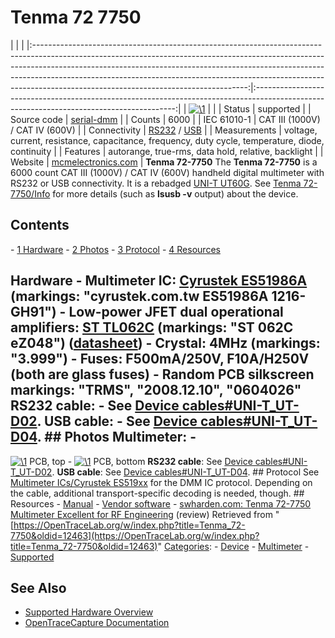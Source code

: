 # Tenma 72 7750

| | | |:-----------------------------------------------------------------------------------------------------------------------------------------------------------------------------------------------------------------------------------------------------------------------------------------------------------------------------------------------------------------------------:|:----------------------------------------------------------------------------------------------------------------------------------------:| | [![\1](../../assets/hardware/general/\2)](./File:Tenma_72-7750.png.html) | | | Status | supported | | Source code | [serial-dmm](http://github.com/OpenTraceLab/?p=OpenTraceCapture.git;a=tree;f=src/hardware/serial-dmm) | | Counts | 6000 | | IEC 61010-1 | CAT III (1000V) / CAT IV (600V) | | Connectivity | [RS232](Device_cables.html#UNI-T_UT-D02 "Device cables") / [USB](Device_cables.html#UNI-T_UT-D04 "Device cables") | | Measurements | voltage, current, resistance, capacitance, frequency, duty cycle, temperature, diode, continuity | | Features | autorange, true-rms, data hold, relative, backlight | | Website | [mcmelectronics.com](http://www.mcmelectronics.com/product/TENMA-72-7750-/72-7750) | **Tenma 72-7750** The **Tenma 72-7750** is a 6000 count CAT III (1000V) / CAT IV (600V) handheld digital multimeter with RS232 or USB connectivity. It is a rebadged [UNI-T UT60G](http://www.uni-trend.com/UT60G.html). See [Tenma 72-7750/Info](Tenma_72-7750/Info.html "Tenma 72-7750/Info") for more details (such as **lsusb -v** output) about the device. 
## Contents 
\- [1 Hardware](Tenma_72-7750.html#Hardware) \- [2 Photos](Tenma_72-7750.html#Photos) \- [3 Protocol](Tenma_72-7750.html#Protocol) \- [4 Resources](Tenma_72-7750.html#Resources) 
## Hardware \- **Multimeter IC**: [Cyrustek ES51986A](Multimeter_ICs/Cyrustek_ES519xx.html "Multimeter ICs/Cyrustek ES519xx") (markings: "cyrustek.com.tw ES51986A 1216-GH91") \- **Low-power JFET dual operational amplifiers**: [ST TL062C](http://www.st.com/web/en/catalog/sense_power/FM123/SC61/SS1378/PF65352) (markings: "ST 062C eZ048") ([datasheet](http://www.st.com/st-web-ui/static/active/en/resource/technical/document/datasheet/CD00000486.pdf)) \- **Crystal**: 4MHz (markings: "3.999") \- **Fuses**: F500mA/250V, F10A/H250V (both are glass fuses) \- **Random PCB silkscreen markings**: "TRMS", "2008.12.10", "0604026" **RS232 cable:** \- See [Device cables#UNI-T_UT-D02](Device_cables.html#UNI-T_UT-D02 "Device cables"). **USB cable:** \- See [Device cables#UNI-T_UT-D04](Device_cables.html#UNI-T_UT-D04 "Device cables"). ## Photos **Multimeter**: \- 
[![\1](../../assets/hardware/general/\2)](./File:Tenma_72-7750_PCB_top.jpg.html)
PCB, top
\- 
[![\1](../../assets/hardware/general/\2)](./File:Tenma_72-7750_PCB_bottom.jpg.html)
PCB, bottom
**RS232 cable**: See [Device cables#UNI-T_UT-D02](Device_cables.html#UNI-T_UT-D02 "Device cables"). **USB cable**: See [Device cables#UNI-T_UT-D04](Device_cables.html#UNI-T_UT-D04 "Device cables"). ## Protocol See [Multimeter ICs/Cyrustek ES519xx](Multimeter_ICs/Cyrustek_ES519xx.html "Multimeter ICs/Cyrustek ES519xx") for the DMM IC protocol. Depending on the cable, additional transport-specific decoding is needed, though. ## Resources \- [Manual](http://www.farnell.com/datasheets/70028.pdf) \- [Vendor software](http://www.mcmelectronics.com/content/ProductData/downloads/72-7750-Software.zip) \- [swharden.com: Tenma 72-7750 Multimeter Excellent for RF Engineering](http://www.swharden.com/blog/2013-04-17-tenma-72-7750-multimeter-excellent-for-rf-engineering/) (review) 
Retrieved from "[https://OpenTraceLab.org/w/index.php?title=Tenma_72-7750&oldid=12463](https://OpenTraceLab.org/w/index.php?title=Tenma_72-7750&oldid=12463)" 
[Categories](specialcategories-specialcategories.md): \- [Device](./Category:Device.html "Category:Device") \- [Multimeter](./Category:Multimeter.html "Category:Multimeter") \- [Supported](./Category:Supported.html "Category:Supported")

## See Also
- [Supported Hardware Overview](../supported-hardware.md)
- [OpenTraceCapture Documentation](../../opentracecapture/overview.md)
